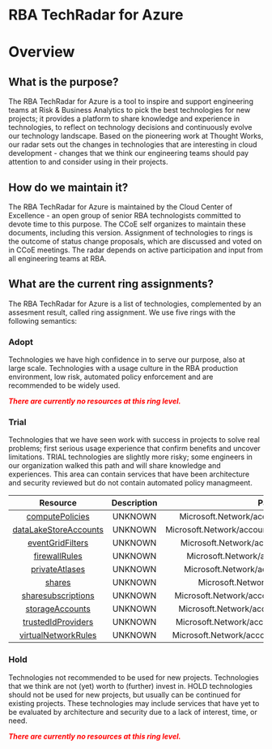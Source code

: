 
RBA TechRadar for Azure
=======================

# Overview

## What is the purpose?


The RBA TechRadar for Azure is a tool to inspire and support engineering teams at Risk & Business Analytics to pick the best technologies for new projects; it provides a platform to share knowledge and experience in technologies, to reflect on technology decisions and continuously evolve our technology landscape.  Based on the pioneering work at Thought Works, our radar sets out the changes in technologies that are interesting in cloud development - changes that we think our engineering teams should pay attention to and consider using in their projects.
## How do we maintain it?


The RBA TechRadar for Azure is maintained by the Cloud Center of Excellence - an open group of senior RBA technologists committed to devote time to this purpose.  The CCoE self organizes to maintain these documents, including this version.  Assignment of technologies to rings is the outcome of status change proposals, which are discussed and voted on in CCoE meetings.  The radar depends on active participation and input from all engineering teams at RBA.
## What are the current ring assignments?


The RBA TechRadar for Azure is a list of technologies, complemented by an assesment result, called ring assignment.  We use five rings with the following semantics:
### Adopt


Technologies we have high confidence in to serve our purpose, also at large scale.  Technologies with a usage culture in the RBA production environment, low risk, automated policy enforcement and are recommended to be widely used.  
  
***<font color="red"> There are currently no resources at this ring level. </font>***
### Trial


Technologies that we have seen work with success in projects to solve real problems;  first serious usage experience that confirm benefits and uncover limitations.  TRIAL technologies are slightly more risky; some engineers in our organization walked this path and will share knowledge and experiences.  This area can contain services that have been architecture and security reviewed but do not contain automated policy managmeent.  

|Resource|Description|Path|Status|
| :---: | :---: | :---: | :---: |
|[computePolicies](https://github.com/openrba/python-azure-techradar/Microsoft.Network/accounts/computePolicies/README.md)|UNKNOWN|Microsoft.Network/accounts/computePolicies|TRIAL|
|[dataLakeStoreAccounts](https://github.com/openrba/python-azure-techradar/Microsoft.Network/accounts/dataLakeStoreAccounts/README.md)|UNKNOWN|Microsoft.Network/accounts/dataLakeStoreAccounts|TRIAL|
|[eventGridFilters](https://github.com/openrba/python-azure-techradar/Microsoft.Network/accounts/eventGridFilters/README.md)|UNKNOWN|Microsoft.Network/accounts/eventGridFilters|TRIAL|
|[firewallRules](https://github.com/openrba/python-azure-techradar/Microsoft.Network/accounts/firewallRules/README.md)|UNKNOWN|Microsoft.Network/accounts/firewallRules|TRIAL|
|[privateAtlases](https://github.com/openrba/python-azure-techradar/Microsoft.Network/accounts/privateAtlases/README.md)|UNKNOWN|Microsoft.Network/accounts/privateAtlases|TRIAL|
|[shares](https://github.com/openrba/python-azure-techradar/Microsoft.Network/accounts/shares/README.md)|UNKNOWN|Microsoft.Network/accounts/shares|TRIAL|
|[sharesubscriptions](https://github.com/openrba/python-azure-techradar/Microsoft.Network/accounts/sharesubscriptions/README.md)|UNKNOWN|Microsoft.Network/accounts/sharesubscriptions|TRIAL|
|[storageAccounts](https://github.com/openrba/python-azure-techradar/Microsoft.Network/accounts/storageAccounts/README.md)|UNKNOWN|Microsoft.Network/accounts/storageAccounts|TRIAL|
|[trustedIdProviders](https://github.com/openrba/python-azure-techradar/Microsoft.Network/accounts/trustedIdProviders/README.md)|UNKNOWN|Microsoft.Network/accounts/trustedIdProviders|TRIAL|
|[virtualNetworkRules](https://github.com/openrba/python-azure-techradar/Microsoft.Network/accounts/virtualNetworkRules/README.md)|UNKNOWN|Microsoft.Network/accounts/virtualNetworkRules|TRIAL|

### Hold


Technologies not recommended to be used for new projects. Technologies that we think are not (yet) worth to (further) invest in.  HOLD technologies should not be used for new projects, but usually can be continued for existing projects.  These technologies may include services that have yet to be evaluated by architecture and security due to a lack of interest, time, or need.  
  
***<font color="red"> There are currently no resources at this ring level. </font>***